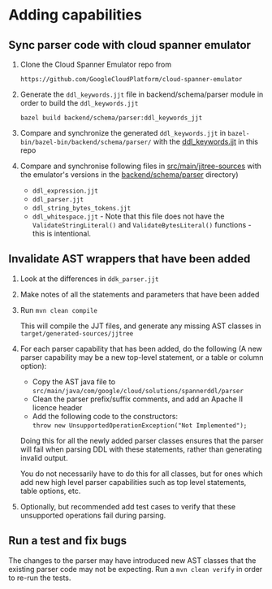 # Adding capabilities

## Sync parser code with cloud spanner emulator

1) Clone the Cloud Spanner Emulator repo from

   `https://github.com/GoogleCloudPlatform/cloud-spanner-emulator`

1) Generate the `ddl_keywords.jjt` file in backend/schema/parser module in order
   to build the `ddl_keywords.jjt`

   `bazel build backend/schema/parser:ddl_keywords_jjt`

1) Compare and synchronize the generated `ddl_keywords.jjt`
   in `bazel-bin/bazel-bin/backend/schema/parser/` with
   the [ddl_keywords.jjt](src%2Fmain%2Fjjtree-sources%2Fddl_keywords.jjt) in
   this repo

3) Compare and synchronise following files
   in [src/main/jjtree-sources](src%2Fmain%2Fjjtree-sources) with the emulator's
   versions in
   the [backend/schema/parser](https://github.com/GoogleCloudPlatform/cloud-spanner-emulator/tree/master/backend/schema/parser)
   directory)
    * `ddl_expression.jjt`
    * `ddl_parser.jjt`
    * `ddl_string_bytes_tokens.jjt`
    * `ddl_whitespace.jjt` - Note that this file does not have
      the `ValidateStringLiteral()`
      and `ValidateBytesLiteral()` functions - this is intentional.

## Invalidate AST wrappers that have been added

1) Look at the differences in `ddk_parser.jjt`

2) Make notes of all the statements and parameters that have been added

4) Run `mvn clean compile`

   This will compile the JJT files, and generate any missing AST classes
   in `target/generated-sources/jjtree`

6) For each parser capability that has been added, do the following
   (A new parser capability may be a new top-level statement, or a table or
   column option):

    * Copy the AST java file
      to `src/main/java/com/google/cloud/solutions/spannerddl/parser`
    * Clean the parser prefix/suffix comments, and add an Apache II licence
      header
    * Add the following code to the constructors: \
      `throw new UnsupportedOperationException("Not Implemented");`

   Doing this for all the newly added parser classes ensures that the parser
   will fail when parsing DDL with these statements, rather than generating
   invalid output.

   You do not necessarily have to do this for all classes, but for ones which
   add new high level parser capabilities such as top level statements, table
   options, etc.

5) Optionally, but recommended add test cases to verify that these unsupported
   operations fail during parsing.

## Run a test and fix bugs

The changes to the parser may have introduced new AST classes that the existing
parser code may not be expecting. Run a `mvn clean verify` in order to re-run
the tests. 

